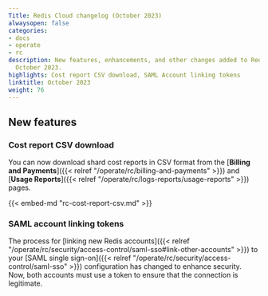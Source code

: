 ```yaml
---
Title: Redis Cloud changelog (October 2023)
alwaysopen: false
categories:
- docs
- operate
- rc
description: New features, enhancements, and other changes added to Redis Cloud during
  October 2023.
highlights: Cost report CSV download, SAML Account linking tokens
linktitle: October 2023
weight: 76
---
```


## New features

### Cost report CSV download

You can now download shard cost reports in CSV format from the [**Billing and Payments**]({{< relref "/operate/rc/billing-and-payments" >}}) and [**Usage Reports**]({{< relref "/operate/rc/logs-reports/usage-reports" >}}) pages.

{{< embed-md "rc-cost-report-csv.md" >}}
### SAML account linking tokens

The process for [linking new Redis accounts]({{< relref "/operate/rc/security/access-control/saml-sso#link-other-accounts" >}}) to your [SAML single sign-on]({{< relref "/operate/rc/security/access-control/saml-sso" >}}) configuration has changed to enhance security. Now, both accounts must use a token to ensure that the connection is legitimate.
